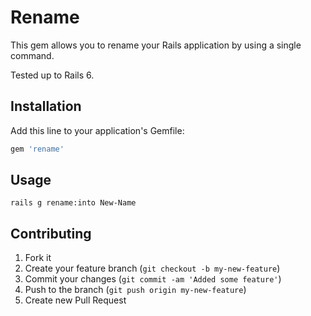 # Rename

This gem allows you to rename your Rails application by using a single command.

Tested up to Rails 6.

## Installation

Add this line to your application's Gemfile:

```ruby
gem 'rename'
```

## Usage

```
rails g rename:into New-Name
```

## Contributing

1. Fork it
2. Create your feature branch (`git checkout -b my-new-feature`)
3. Commit your changes (`git commit -am 'Added some feature'`)
4. Push to the branch (`git push origin my-new-feature`)
5. Create new Pull Request
